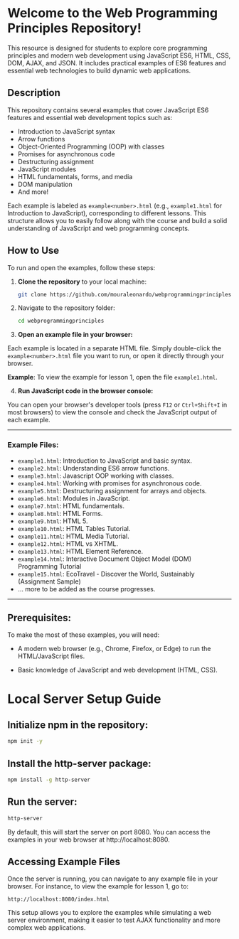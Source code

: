 # Welcome to the **Web Programming Principles** Repository!

This resource is designed for students to explore core programming principles and modern web development using JavaScript ES6, HTML, CSS, DOM, AJAX, and JSON. It includes practical examples of ES6 features and essential web technologies to build dynamic web applications.

## Description

This repository contains several examples that cover JavaScript ES6 features and essential web development topics such as:

- Introduction to JavaScript syntax
- Arrow functions
- Object-Oriented Programming (OOP) with classes
- Promises for asynchronous code
- Destructuring assignment
- JavaScript modules
- HTML fundamentals, forms, and media
- DOM manipulation
- And more!

Each example is labeled as `example<number>.html` (e.g., `example1.html` for Introduction to JavaScript), corresponding to different lessons. This structure allows you to easily follow along with the course and build a solid understanding of JavaScript and web programming concepts.

## How to Use

To run and open the examples, follow these steps:

1. **Clone the repository** to your local machine:
   ```bash
   git clone https://github.com/mouraleonardo/webprogrammingprinciples.git

2. Navigate to the repository folder:

    ```bash
    cd webprogrammingprinciples

3. **Open an example file in your browser:**

Each example is located in a separate HTML file. Simply double-click the `example<number>.html` file you want to run, or open it directly through your browser.

**Example**: To view the example for lesson 1, open the file `example1.html`.

4. **Run JavaScript code in the browser console:**

You can open your browser's developer tools (press `F12` or `Ctrl+Shift+I` in most browsers) to view the console and check the JavaScript output of each example.

---

### Example Files:

- `example1.html`: Introduction to JavaScript and basic syntax.
- `example2.html`: Understanding ES6 arrow functions.
- `example3.html`: Javascript OOP working with classes.
- `example4.html`: Working with promises for asynchronous code.
- `example5.html`: Destructuring assignment for arrays and objects.
- `example6.html`: Modules in JavaScript.
- `example7.html`: HTML fundamentals.
- `example8.html`: HTML Forms.
- `example9.html`: HTML 5.
- `example10.html`: HTML Tables Tutorial.
- `example11.html`: HTML Media Tutorial.
- `example12.html`: HTML vs XHTML.
- `example13.html`: HTML Element Reference.
- `example14.html`: Interactive Document Object Model (DOM) Programming Tutorial
- `example15.html`: EcoTravel - Discover the World, Sustainably (Assignment Sample)
- ... more to be added as the course progresses.

---

## Prerequisites:

To make the most of these examples, you will need:

- A modern web browser (e.g., Chrome, Firefox, or Edge) to run the HTML/JavaScript files.

- Basic knowledge of JavaScript and web development (HTML, CSS).


# Local Server Setup Guide

## Initialize npm in the repository:

```bash
npm init -y
```

## Install the http-server package:

```bash
npm install -g http-server
```

## Run the server:

```bash
http-server
```

By default, this will start the server on port 8080. You can access the examples in your web browser at http://localhost:8080.

## Accessing Example Files

Once the server is running, you can navigate to any example file in your browser. For instance, to view the example for lesson 1, go to:

```
http://localhost:8080/index.html
```

This setup allows you to explore the examples while simulating a web server environment, making it easier to test AJAX functionality and more complex web applications.